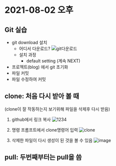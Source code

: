 # 2021-08-02 오후

## Git 실습
+ git download 설치
    - 어디서 다운로드?
![git다운로드](https://user-images.githubusercontent.com/83700323/127823119-0ad69611-7b50-4b98-8142-c63e3f0778ad.PNG)
    - 설치 과정
        - default setting (계속 NEXT)
+ 프로젝트(blog) 에서 git 초기화
+ 파일 커밋
+ 파일 수정하여 커밋

## clone: 처음 다시 받아 볼 때
 (clone이 잘 작동하는지 보기위해 파일을 삭제후 다시 받음)
 1. github에서 링크 복사
 ![1234](https://user-images.githubusercontent.com/83700323/127823732-55764c61-864d-420b-ac54-9a8bdcac0fd2.PNG)

 2. 명령 프롬프트에서 clone명령어 입력
![clone](https://user-images.githubusercontent.com/83700323/127823237-04604aee-2371-403f-a392-e2faefc2a4fd.PNG)

 3. 삭제한 파일이 다시 생성이 된 것을 볼 수 있음
 ![image](https://user-images.githubusercontent.com/83700323/127823481-4066751f-4905-44a9-a005-17dd981efa05.png)



## pull: 두번째부터는 pull을 씀